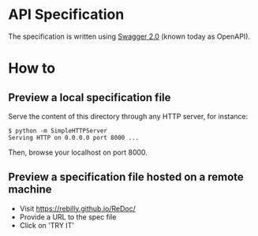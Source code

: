 # API Specification

The specification is written using [Swagger 2.0](https://github.com/OAI/OpenAPI-Specification/blob/master/versions/2.0.md) (known today as OpenAPI).

# How to

## Preview a local specification file

Serve the content of this directory through any HTTP server, for instance:

```
$ python -m SimpleHTTPServer
Serving HTTP on 0.0.0.0 port 8000 ...
```

Then, browse your localhost on port 8000.


## Preview a specification file hosted on a remote machine

- Visit https://rebilly.github.io/ReDoc/
- Provide a URL to the spec file
- Click on 'TRY IT'
